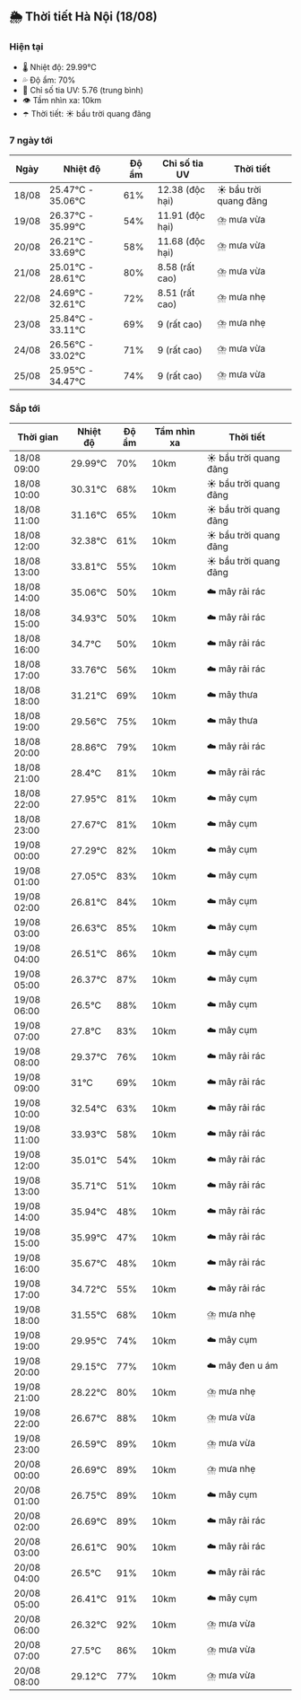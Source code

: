 ## 🌦️ Thời tiết Hà Nội (18/08)

### Hiện tại

- 🌡️ Nhiệt độ: 29.99℃
- 💦 Độ ẩm: 70%
- 🌟 Chỉ số tia UV: 5.76 (trung bình)
- 👁️ Tầm nhìn xa: 10km
- ☂️ Thời tiết: ☀️ bầu trời quang đãng

### 7 ngày tới

| Ngày | Nhiệt độ | Độ ẩm | Chỉ số tia UV | Thời tiết |
| --- | --- | --- | --- | --- |
| 18/08 | 25.47℃ - 35.06℃ | 61% | 12.38 (độc hại) | ☀️ bầu trời quang đãng |
| 19/08 | 26.37℃ - 35.99℃ | 54% | 11.91 (độc hại) | ⛈️ mưa vừa |
| 20/08 | 26.21℃ - 33.69℃ | 58% | 11.68 (độc hại) | ⛈️ mưa vừa |
| 21/08 | 25.01℃ - 28.61℃ | 80% | 8.58 (rất cao) | ⛈️ mưa vừa |
| 22/08 | 24.69℃ - 32.61℃ | 72% | 8.51 (rất cao) | ⛈️ mưa nhẹ |
| 23/08 | 25.84℃ - 33.11℃ | 69% | 9 (rất cao) | ⛈️ mưa nhẹ |
| 24/08 | 26.56℃ - 33.02℃ | 71% | 9 (rất cao) | ⛈️ mưa vừa |
| 25/08 | 25.95℃ - 34.47℃ | 74% | 9 (rất cao) | ⛈️ mưa vừa |

### Sắp tới

| Thời gian | Nhiệt độ | Độ ẩm | Tầm nhìn xa | Thời tiết |
| --- | --- | --- | --- | --- |
| 18/08 09:00 | 29.99℃ | 70% | 10km | ☀️ bầu trời quang đãng |
| 18/08 10:00 | 30.31℃ | 68% | 10km | ☀️ bầu trời quang đãng |
| 18/08 11:00 | 31.16℃ | 65% | 10km | ☀️ bầu trời quang đãng |
| 18/08 12:00 | 32.38℃ | 61% | 10km | ☀️ bầu trời quang đãng |
| 18/08 13:00 | 33.81℃ | 55% | 10km | ☀️ bầu trời quang đãng |
| 18/08 14:00 | 35.06℃ | 50% | 10km | ☁️ mây rải rác |
| 18/08 15:00 | 34.93℃ | 50% | 10km | ☁️ mây rải rác |
| 18/08 16:00 | 34.7℃ | 50% | 10km | ☁️ mây rải rác |
| 18/08 17:00 | 33.76℃ | 56% | 10km | ☁️ mây rải rác |
| 18/08 18:00 | 31.21℃ | 69% | 10km | ☁️ mây thưa |
| 18/08 19:00 | 29.56℃ | 75% | 10km | ☁️ mây thưa |
| 18/08 20:00 | 28.86℃ | 79% | 10km | ☁️ mây rải rác |
| 18/08 21:00 | 28.4℃ | 81% | 10km | ☁️ mây rải rác |
| 18/08 22:00 | 27.95℃ | 81% | 10km | ☁️ mây cụm |
| 18/08 23:00 | 27.67℃ | 81% | 10km | ☁️ mây cụm |
| 19/08 00:00 | 27.29℃ | 82% | 10km | ☁️ mây cụm |
| 19/08 01:00 | 27.05℃ | 83% | 10km | ☁️ mây cụm |
| 19/08 02:00 | 26.81℃ | 84% | 10km | ☁️ mây cụm |
| 19/08 03:00 | 26.63℃ | 85% | 10km | ☁️ mây cụm |
| 19/08 04:00 | 26.51℃ | 86% | 10km | ☁️ mây cụm |
| 19/08 05:00 | 26.37℃ | 87% | 10km | ☁️ mây cụm |
| 19/08 06:00 | 26.5℃ | 88% | 10km | ☁️ mây cụm |
| 19/08 07:00 | 27.8℃ | 83% | 10km | ☁️ mây cụm |
| 19/08 08:00 | 29.37℃ | 76% | 10km | ☁️ mây rải rác |
| 19/08 09:00 | 31℃ | 69% | 10km | ☁️ mây rải rác |
| 19/08 10:00 | 32.54℃ | 63% | 10km | ☁️ mây rải rác |
| 19/08 11:00 | 33.93℃ | 58% | 10km | ☁️ mây rải rác |
| 19/08 12:00 | 35.01℃ | 54% | 10km | ☁️ mây rải rác |
| 19/08 13:00 | 35.71℃ | 51% | 10km | ☁️ mây rải rác |
| 19/08 14:00 | 35.94℃ | 48% | 10km | ☁️ mây rải rác |
| 19/08 15:00 | 35.99℃ | 47% | 10km | ☁️ mây rải rác |
| 19/08 16:00 | 35.67℃ | 48% | 10km | ☁️ mây rải rác |
| 19/08 17:00 | 34.72℃ | 55% | 10km | ☁️ mây rải rác |
| 19/08 18:00 | 31.55℃ | 68% | 10km | ⛈️ mưa nhẹ |
| 19/08 19:00 | 29.95℃ | 74% | 10km | ☁️ mây cụm |
| 19/08 20:00 | 29.15℃ | 77% | 10km | ☁️ mây đen u ám |
| 19/08 21:00 | 28.22℃ | 80% | 10km | ⛈️ mưa nhẹ |
| 19/08 22:00 | 26.67℃ | 88% | 10km | ⛈️ mưa vừa |
| 19/08 23:00 | 26.59℃ | 89% | 10km | ⛈️ mưa vừa |
| 20/08 00:00 | 26.69℃ | 89% | 10km | ⛈️ mưa nhẹ |
| 20/08 01:00 | 26.75℃ | 89% | 10km | ☁️ mây cụm |
| 20/08 02:00 | 26.69℃ | 89% | 10km | ☁️ mây rải rác |
| 20/08 03:00 | 26.61℃ | 90% | 10km | ☁️ mây rải rác |
| 20/08 04:00 | 26.5℃ | 91% | 10km | ☁️ mây rải rác |
| 20/08 05:00 | 26.41℃ | 91% | 10km | ☁️ mây cụm |
| 20/08 06:00 | 26.32℃ | 92% | 10km | ⛈️ mưa vừa |
| 20/08 07:00 | 27.5℃ | 86% | 10km | ⛈️ mưa vừa |
| 20/08 08:00 | 29.12℃ | 77% | 10km | ⛈️ mưa vừa |
